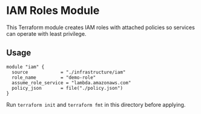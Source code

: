 # IAM Roles Module

This Terraform module creates IAM roles with attached policies so services can operate with least privilege.

## Usage
```hcl
module "iam" {
  source            = "./infrastructure/iam"
  role_name         = "demo-role"
  assume_role_service = "lambda.amazonaws.com"
  policy_json       = file("./policy.json")
}
```

Run `terraform init` and `terraform fmt` in this directory before applying.
